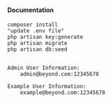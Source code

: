 #### Documentation
    composer install
    "update .env file"
    php artisan key:generate
    php artisan migrate
    php artisan db:seed


    Admin User Information:
        admin@beyond.com:12345678

    Example User Information:
        example@beyond.com:12345678
